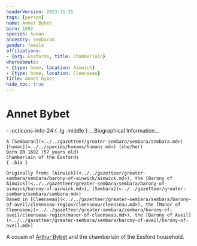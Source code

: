 ```yaml
---
headerVersion: 2023.11.25
tags: [person]
name: Annet Bybet
born: 1692
species: human
ancestry: Sembaran
gender: female
affiliations:
- {org: Essfords, title: Chamberlain}
whereabouts:
- {type: home, location: Ainwick}
- {type: home, location: Cleenseau}
title: Annet Bybet
hide_toc: true
---
```

# Annet Bybet
<div class="grid cards ext-narrow-margin ext-one-column" markdown>
- :octicons-info-24:{ .lg .middle } __Biographical Information__

    A [Sembaran](<../../gazetteer/greater-sembara/sembara/sembara.md>) [human](<../../species/humans/humans.md>) (she/her)  
    Born DR 1692 (57 years old)  
    Chamberlain of the Essfords  
    { .bio }

    Originally from: [Ainwick](<../../gazetteer/greater-sembara/sembara/barony-of-ainwick/ainwick.md>), the [Barony of Ainwick](<../../gazetteer/greater-sembara/sembara/barony-of-ainwick/barony-of-ainwick.md>), [Sembara](<../../gazetteer/greater-sembara/sembara/sembara.md>)
    Based in [Cleenseau](<../../gazetteer/greater-sembara/sembara/barony-of-aveil/cleenseau-region/cleenseau/cleenseau.md>), the [Manor of Cleenseau](<../../gazetteer/greater-sembara/sembara/barony-of-aveil/cleenseau-region/manor-of-cleenseau.md>), the [Barony of Aveil](<../../gazetteer/greater-sembara/sembara/barony-of-aveil/barony-of-aveil.md>)
</div>


A cousin of [Arthur Bybet](<./arthur-bybet.md>) and the chamberlain of the Essford household. 